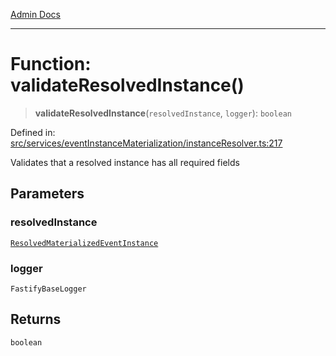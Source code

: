 [Admin Docs](/)

***

# Function: validateResolvedInstance()

> **validateResolvedInstance**(`resolvedInstance`, `logger`): `boolean`

Defined in: [src/services/eventInstanceMaterialization/instanceResolver.ts:217](https://github.com/gautam-divyanshu/talawa-api/blob/7e7d786bbd7356b22a3ba5029601eed88ff27201/src/services/eventInstanceMaterialization/instanceResolver.ts#L217)

Validates that a resolved instance has all required fields

## Parameters

### resolvedInstance

[`ResolvedMaterializedEventInstance`](../../../../drizzle/tables/materializedEventInstances/type-aliases/ResolvedMaterializedEventInstance.md)

### logger

`FastifyBaseLogger`

## Returns

`boolean`
